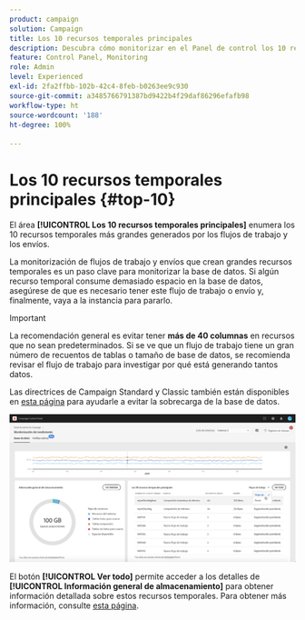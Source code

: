 ```yaml
---
product: campaign
solution: Campaign
title: Los 10 recursos temporales principales
description: Descubra cómo monitorizar en el Panel de control los 10 recursos temporales principales generados por los flujos de trabajo y los envíos en la base de datos de Campaign.
feature: Control Panel, Monitoring
role: Admin
level: Experienced
exl-id: 2fa2ffbb-102b-42c4-8feb-b0263ee9c930
source-git-commit: a3485766791387bd9422b4f29daf86296efafb98
workflow-type: ht
source-wordcount: '188'
ht-degree: 100%

---
```


# Los 10 recursos temporales principales {#top-10}

El área **[!UICONTROL Los 10 recursos temporales principales]** enumera los 10 recursos temporales más grandes generados por los flujos de trabajo y los envíos.

La monitorización de flujos de trabajo y envíos que crean grandes recursos temporales es un paso clave para monitorizar la base de datos. Si algún recurso temporal consume demasiado espacio en la base de datos, asegúrese de que es necesario tener este flujo de trabajo o envío y, finalmente, vaya a la instancia para pararlo.

>[!IMPORTANT]
>
>La recomendación general es evitar tener **más de 40 columnas** en recursos que no sean predeterminados. Si se ve que un flujo de trabajo tiene un gran número de recuentos de tablas o tamaño de base de datos, se recomienda revisar el flujo de trabajo para investigar por qué está generando tantos datos.
>
>Las directrices de Campaign Standard y Classic también están disponibles en [esta página](database-preventing-overload.md) para ayudarle a evitar la sobrecarga de la base de datos.

![](assets/database-top10.png)

El botón **[!UICONTROL Ver todo]** permite acceder a los detalles de **[!UICONTROL Información general de almacenamiento]** para obtener información detallada sobre estos recursos temporales. Para obtener más información, consulte [esta página](database-storage-overview.md).

